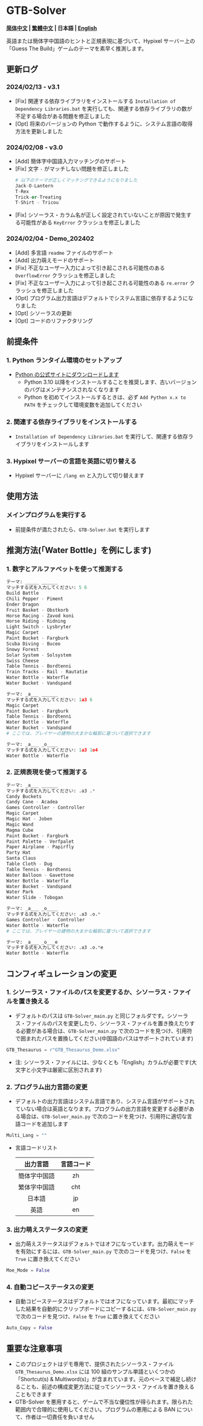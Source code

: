 # GTB-Solver

**[简体中文](./readme_zh.md) | [繁體中文](./readme_cht.md) | 日本語 | [English](./readme.md)**

英語または簡体字中国語のヒントと正規表現に基づいて、Hypixel サーバー上の「Guess The Build」ゲームのテーマを素早く推測します。  

## 更新ログ
### 2024/02/13 - v3.1
- \[Fix\] 関連する依存ライブラリをインストールする `Installation of Dependency Libraries.bat` を実行しても、関連する依存ライブラリの数が不足する場合がある問題を修正しました  
- \[Opt\] 将来のバージョンの Python で動作するように、システム言語の取得方法を更新しました  
### 2024/02/08 - v3.0
- \[Add\] 簡体字中国語入力マッチングのサポート  
- \[Fix\] 文字 `-` がマッチしない問題を修正しました  
  ``` Python
  # 以下のテーマが正しくマッチングできるようになりました
  Jack-O-Lantern
  T-Rex
  Trick-or-Treating
  T-Shirt - Tricou
  ```
- \[Fix\] シソーラス・カラム名が正しく設定されていないことが原因で発生する可能性がある `KeyError` クラッシュを修正しました  
### 2024/02/04 - Demo_202402
- \[Add\] 多言語 `readme` ファイルのサポート  
- \[Add\] 出力萌えモードのサポート  
- \[Fix\] 不正なユーザー入力によって引き起こされる可能性のある `OverflowError` クラッシュを修正しました  
- \[Fix\] 不正なユーザー入力によって引き起こされる可能性のある `re.error` クラッシュを修正しました  
- \[Opt\] プログラム出力言語はデフォルトでシステム言語に依存するようになりました  
- \[Opt\] シソーラスの更新  
- \[Opt\] コードのリファクタリング  

## 前提条件
### 1. Python ランタイム環境のセットアップ
- [Python の公式サイトにダウンロードします](https://www.python.org/downloads/ "Python Source Releases")  
  - Python 3.10 以降をインストールすることを推奨します、古いバージョンのバグはメンテナンスされなくなります  
  - Python を初めてインストールするときは、必ず `Add Python x.x to PATH` をチェックして環境変数を追加してください  
### 2. 関連する依存ライブラリをインストールする
- `Installation of Dependency Libraries.bat` を実行して、関連する依存ライブラリをインストールします  
### 3. Hypixel サーバーの言語を英語に切り替える
- Hypixel サーバーに `/lang en` と入力して切り替えます  

## 使用方法
### メインプログラムを実行する
- 前提条件が満たされたら、`GTB-Solver.bat` を実行します  

## 推測方法(「Water Bottle」を例にします)
### 1. 数字とアルファベットを使って推測する
``` Python
テーマ: _____ ______
マッチする式を入力してください: 5 6
Build Battle
Chili Pepper - Piment
Ender Dragon
Fruit Basket - Obstkorb
Horse Racing - Zavod koni
Horse Riding - Ridning
Light Switch - Lysbryter
Magic Carpet
Paint Bucket - Fargburk
Scuba Diving - Buceo
Snowy Forest
Solar System - Solsystem
Swiss Cheese
Table Tennis - Bordtenni
Train Tracks - Rail - Rautatie
Water Bottle - Waterfle
Water Bucket - Vandspand

テーマ: _a___ ______
マッチする式を入力してください: 1a3 6
Magic Carpet
Paint Bucket - Fargburk
Table Tennis - Bordtenni
Water Bottle - Waterfle
Water Bucket - Vandspand
# ここでは、プレイヤーの建物の大まかな輪郭に基づいて選択できます

テーマ: _a___ _o____
マッチする式を入力してください: 1a3 1o4
Water Bottle - Waterfle
```
### 2. 正規表現を使って推測する
``` Python
テーマ: _a___ ______
マッチする式を入力してください: .a3 .*
Candy Buckets
Candy Cane - Acadea
Games Controller - Controller
Magic Carpet
Magic Hat - Joben
Magic Wand
Magma Cube
Paint Bucket - Fargburk
Paint Palette - Verfpalet
Paper Airplane - Papirfly
Party Hat
Santa Claus
Table Cloth - Dug
Table Tennis - Bordtenni
Water Balloon - Gavettone
Water Bottle - Waterfle
Water Bucket - Vandspand
Water Park
Water Slide - Tobogan

テーマ: _a___ _o____
マッチする式を入力してください: .a3 .o.*
Games Controller - Controller
Water Bottle - Waterfle
# ここでは、プレイヤーの建物の大まかな輪郭に基づいて選択できます

テーマ: _a___ _o___e
マッチする式を入力してください: .a3 .o.*e
Water Bottle - Waterfle
```

## コンフィギュレーションの変更
### 1. シソーラス・ファイルのパスを変更するか、シソーラス・ファイルを置き換える
- デフォルトのパスは `GTB-Solver_main.py` と同じフォルダです。シソーラス・ファイルのパスを変更したり、シソーラス・ファイルを置き換えたりする必要がある場合は、`GTB-Solver_main.py` で次のコードを見つけ、引用符で囲まれたパスを置換してください(中国語のパスはサポートされています)  
``` Python
GTB_Thesaurus = r"GTB_Thesaurus_Demo.xlsx"
```
- 注: シソーラス・ファイルには、少なくとも「English」カラムが必要です(大文字と小文字は厳密に区別されます)  
### 2. プログラム出力言語の変更
- デフォルトの出力言語はシステム言語であり、システム言語がサポートされていない場合は英語となります。プログラムの出力言語を変更する必要がある場合は、`GTB-Solver_main.py` で次のコードを見つけ、引用符に適切な言語コードを追加します  
``` Python
Multi_Lang = ""
```
- 言語コードリスト  

  | 出力言語 | 言語コード |
  | :----: | :----: |
  | 簡体字中国語 | zh |
  | 繁体字中国語 | cht |
  | 日本語 | jp |
  | 英語 | en |

### 3. 出力萌えステータスの変更
- 出力萌えステータスはデフォルトではオフになっています。出力萌えモードを有効にするには、`GTB-Solver_main.py` で次のコードを見つけ、`False` を `True` に置き換えてください  
``` Python
Moe_Mode = False
```
### 4. 自動コピーステータスの変更
- 自動コピーステータスはデフォルトではオフになっています。最初にマッチした結果を自動的にクリップボードにコピーするには、`GTB-Solver_main.py` で次のコードを見つけ、`False` を `True` に置き換えてください  
``` Python
Auto_Copy = False
```

## 重要な注意事項
- このプロジェクトはデモ専用で、提供されたシソーラス・ファイル `GTB_Thesaurus_Demo.xlsx` には 100 組のサンプル単語といくつかの「Shortcut(s) & Multiword(s)」が含まれています。元のベースで補足し続けることも、前述の構成変更方法に従ってシソーラス・ファイルを置き換えることもできます  
- GTB-Solver を悪用すると、ゲームで不当な優位性が得られます。限られた範囲内で合理的に使用してください。プログラムの悪用による BAN について、作者は一切責任を負いません  